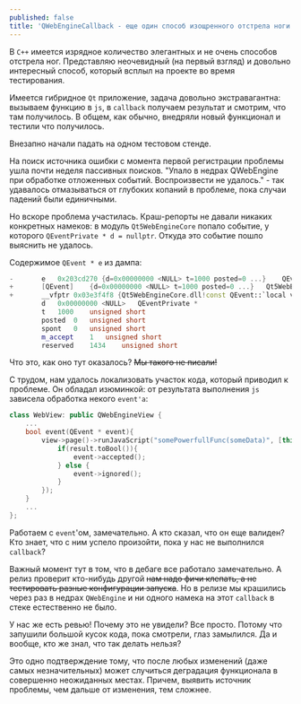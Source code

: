 ```yaml
---
published: false
title: 'QWebEngineCallback - еще один способ изощренного отстрела ноги'
---
```


В `C++` имеется изрядное количество элегантных и не очень способов отстрела ног. Представляю неочевидный (на первый взгляд) и довольно интересный способ, который всплыл на проекте во время тестирования.

Имеется гибридное `Qt` приложение, задача довольно экстравагантна: вызываем функцию в `js`, в `callback` получаем результат и смотрим, что там получилось. В общем, как обычно, внедряли новый функционал и тестили что получилось.

Внезапно начали падать на одном тестовом стенде.

На поиск источника ошибки с момента первой регистрации проблемы ушла почти неделя пассивных поисков.
"Упало в недрах QWebEngine при обработке отложенных событий. Воспроизвести не удалось." - так удавалось отмазываться от глубоких копаний в проблеме, пока случаи падений были единичными.

Но вскоре проблема участилась. Краш-репорты не давали никаких конкретных намеков: в модуль `Qt5WebEngineCore` попало событие, у которого `QEventPrivate * d = nullptr`. Откуда это событие пошло выяснить не удалось.

Содержимое `QEvent * e` из дампа:
```cpp
-		e	0x203cd270 {d=0x00000000 <NULL> t=1000 posted=0 ...}	QEvent * {Qt5WebEngineCore.dll!QEvent}
+		[QEvent]	{d=0x00000000 <NULL> t=1000 posted=0 ...}	Qt5WebEngineCore.dll!QEvent
+		__vfptr	0x03e3f4f8 {Qt5WebEngineCore.dll!const QEvent::`local vftable'} {0x019ad400 {Qt5WebEngineCore.dll!QEvent::`scalar deleting destructor'(unsigned int)}}	void * *
		d	0x00000000 <NULL>	QEventPrivate *
		t	1000	unsigned short
		posted	0	unsigned short
		spont	0	unsigned short
		m_accept	1	unsigned short
		reserved	1434	unsigned short
```

Что это, как оно тут оказалось? ~~Мы такого не писали!~~

С трудом, нам удалось локализовать участок кода, который приводил к проблеме. Он обладал изюминкой: от результата выполнения `js` зависела обработка некого `event'a`:

```cpp
class WebView: public QWebEngineView {
    ...
    bool event(QEvent * event){
        view->page()->runJavaScript("somePowerfullFunc(someData)", [this, event](const QVariant & result){
            if(result.toBool()){
                event->accepted();
            } else {
                event->ignored();
            }
        });
    }
    ...
};
```

Работаем с `event`'ом, замечательно. А кто сказал, что он еще валиден? Кто знает, что с ним успело произойти, пока у нас не выполнился `callback`?

Важный момент тут в том, что в дебаге все работало замечательно. А релиз проверит кто-нибудь другой ~~нам надо фичи клепать, а не тестировать разные конфигурации запуска~~. Но в релизе мы крашились через раз в недрах `QWebEngine` и ни одного намека на этот `callback` в стеке естественно не было.

У нас же есть ревью! Почему это не увидели? Все просто. Потому что запушили большой кусок кода, пока смотрели, глаз замылился. Да и вообще, кто же знал, что так делать нельзя?

Это одно подтверждение тому, что после любых изменений (даже самых незначительных) может случиться деградация функционала в совершенно неожиданных местах. Причем, выявить источник проблемы, чем дальше от изменения, тем сложнее.
